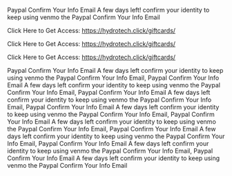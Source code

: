 Paypal Confirm Your Info Email A few days left! confirm your identity to keep using venmo the Paypal Confirm Your Info Email

Click Here to Get Access: https://hydrotech.click/giftcards/

Click Here to Get Access: https://hydrotech.click/giftcards/

Click Here to Get Access: https://hydrotech.click/giftcards/

Paypal Confirm Your Info Email A few days left confirm your identity to keep using venmo the Paypal Confirm Your Info Email, Paypal Confirm Your Info Email A few days left confirm your identity to keep using venmo the Paypal Confirm Your Info Email, Paypal Confirm Your Info Email A few days left confirm your identity to keep using venmo the Paypal Confirm Your Info Email, Paypal Confirm Your Info Email A few days left confirm your identity to keep using venmo the Paypal Confirm Your Info Email, Paypal Confirm Your Info Email A few days left confirm your identity to keep using venmo the Paypal Confirm Your Info Email, Paypal Confirm Your Info Email A few days left confirm your identity to keep using venmo the Paypal Confirm Your Info Email, Paypal Confirm Your Info Email A few days left confirm your identity to keep using venmo the Paypal Confirm Your Info Email, Paypal Confirm Your Info Email A few days left confirm your identity to keep using venmo the Paypal Confirm Your Info Email
